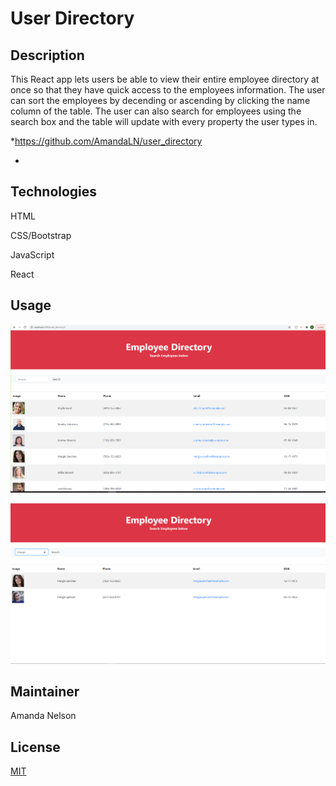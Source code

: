 # User Directory
## Description
This React app lets users be able to view their entire employee directory at once so that they have quick access to the employees information. The user can sort the employees by decending or ascending by clicking the name column of the table. The user can also search for employees using the search box and the table will update with every property the user types in.

*https://github.com/AmandaLN/user_directory

*


## Technologies
HTML

CSS/Bootstrap

JavaScript

React


## Usage
![Directory screenshot](./public/assets/images/Screenshotusers.png)

![Search screenshot](./public/assets/images/Screenshotsearch.png)


## Maintainer
Amanda Nelson

## License
[MIT](https://choosealicense.com/licenses/mit/)